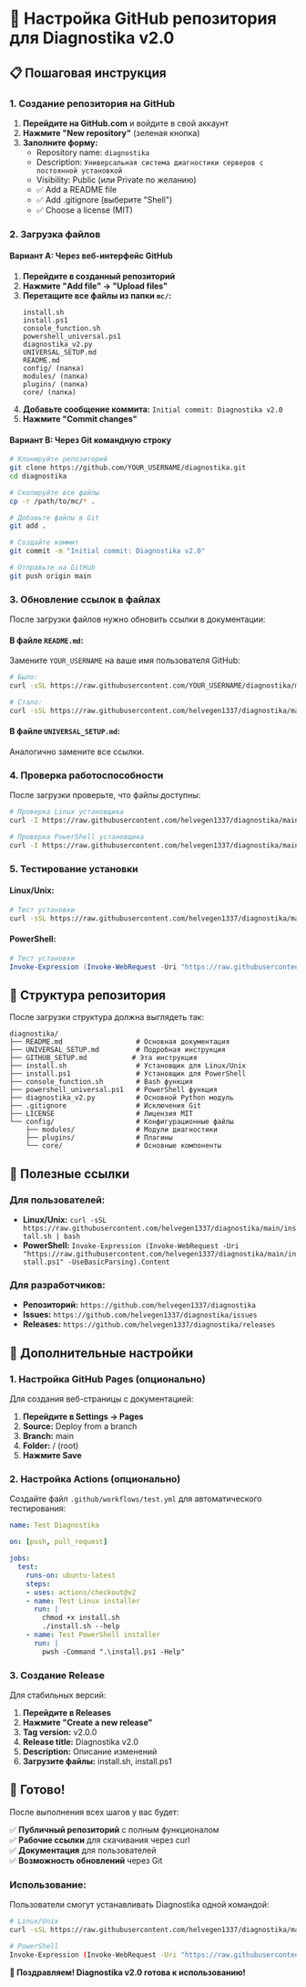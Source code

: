 # 🚀 Настройка GitHub репозитория для Diagnostika v2.0

## 📋 Пошаговая инструкция

### 1. Создание репозитория на GitHub

1. **Перейдите на GitHub.com** и войдите в свой аккаунт
2. **Нажмите "New repository"** (зеленая кнопка)
3. **Заполните форму:**
   - Repository name: `diagnostika`
   - Description: `Универсальная система диагностики серверов с постоянной установкой`
   - Visibility: Public (или Private по желанию)
   - ✅ Add a README file
   - ✅ Add .gitignore (выберите "Shell")
   - ✅ Choose a license (MIT)

### 2. Загрузка файлов

#### Вариант A: Через веб-интерфейс GitHub

1. **Перейдите в созданный репозиторий**
2. **Нажмите "Add file" → "Upload files"**
3. **Перетащите все файлы из папки `mc/`:**
   ```
   install.sh
   install.ps1
   console_function.sh
   powershell_universal.ps1
   diagnostika_v2.py
   UNIVERSAL_SETUP.md
   README.md
   config/ (папка)
   modules/ (папка)
   plugins/ (папка)
   core/ (папка)
   ```
4. **Добавьте сообщение коммита:** `Initial commit: Diagnostika v2.0`
5. **Нажмите "Commit changes"**

#### Вариант B: Через Git командную строку

```bash
# Клонируйте репозиторий
git clone https://github.com/YOUR_USERNAME/diagnostika.git
cd diagnostika

# Скопируйте все файлы
cp -r /path/to/mc/* .

# Добавьте файлы в Git
git add .

# Создайте коммит
git commit -m "Initial commit: Diagnostika v2.0"

# Отправьте на GitHub
git push origin main
```

### 3. Обновление ссылок в файлах

После загрузки файлов нужно обновить ссылки в документации:

#### В файле `README.md`:
Замените `YOUR_USERNAME` на ваше имя пользователя GitHub:

```bash
# Было:
curl -sSL https://raw.githubusercontent.com/YOUR_USERNAME/diagnostika/main/install.sh | bash

# Стало:
curl -sSL https://raw.githubusercontent.com/helvegen1337/diagnostika/main/install.sh | bash
```

#### В файле `UNIVERSAL_SETUP.md`:
Аналогично замените все ссылки.

### 4. Проверка работоспособности

После загрузки проверьте, что файлы доступны:

```bash
# Проверка Linux установщика
curl -I https://raw.githubusercontent.com/helvegen1337/diagnostika/main/install.sh

# Проверка PowerShell установщика
curl -I https://raw.githubusercontent.com/helvegen1337/diagnostika/main/install.ps1
```

### 5. Тестирование установки

#### Linux/Unix:
```bash
# Тест установки
curl -sSL https://raw.githubusercontent.com/helvegen1337/diagnostika/main/install.sh | bash
```

#### PowerShell:
```powershell
# Тест установки
Invoke-Expression (Invoke-WebRequest -Uri "https://raw.githubusercontent.com/helvegen1337/diagnostika/main/install.ps1" -UseBasicParsing).Content
```

## 📁 Структура репозитория

После загрузки структура должна выглядеть так:

```
diagnostika/
├── README.md                  # Основная документация
├── UNIVERSAL_SETUP.md         # Подробная инструкция
├── GITHUB_SETUP.md           # Эта инструкция
├── install.sh                 # Установщик для Linux/Unix
├── install.ps1                # Установщик для PowerShell
├── console_function.sh        # Bash функция
├── powershell_universal.ps1   # PowerShell функция
├── diagnostika_v2.py          # Основной Python модуль
├── .gitignore                 # Исключения Git
├── LICENSE                    # Лицензия MIT
└── config/                    # Конфигурационные файлы
    ├── modules/               # Модули диагностики
    ├── plugins/               # Плагины
    └── core/                  # Основные компоненты
```

## 🔗 Полезные ссылки

### Для пользователей:
- **Linux/Unix:** `curl -sSL https://raw.githubusercontent.com/helvegen1337/diagnostika/main/install.sh | bash`
- **PowerShell:** `Invoke-Expression (Invoke-WebRequest -Uri "https://raw.githubusercontent.com/helvegen1337/diagnostika/main/install.ps1" -UseBasicParsing).Content`

### Для разработчиков:
- **Репозиторий:** `https://github.com/helvegen1337/diagnostika`
- **Issues:** `https://github.com/helvegen1337/diagnostika/issues`
- **Releases:** `https://github.com/helvegen1337/diagnostika/releases`

## 🎯 Дополнительные настройки

### 1. Настройка GitHub Pages (опционально)

Для создания веб-страницы с документацией:

1. **Перейдите в Settings → Pages**
2. **Source:** Deploy from a branch
3. **Branch:** main
4. **Folder:** / (root)
5. **Нажмите Save**

### 2. Настройка Actions (опционально)

Создайте файл `.github/workflows/test.yml` для автоматического тестирования:

```yaml
name: Test Diagnostika

on: [push, pull_request]

jobs:
  test:
    runs-on: ubuntu-latest
    steps:
    - uses: actions/checkout@v2
    - name: Test Linux installer
      run: |
        chmod +x install.sh
        ./install.sh --help
    - name: Test PowerShell installer
      run: |
        pwsh -Command ".\install.ps1 -Help"
```

### 3. Создание Release

Для стабильных версий:

1. **Перейдите в Releases**
2. **Нажмите "Create a new release"**
3. **Tag version:** v2.0.0
4. **Release title:** Diagnostika v2.0
5. **Description:** Описание изменений
6. **Загрузите файлы:** install.sh, install.ps1

## 🚀 Готово!

После выполнения всех шагов у вас будет:

✅ **Публичный репозиторий** с полным функционалом  
✅ **Рабочие ссылки** для скачивания через curl  
✅ **Документация** для пользователей  
✅ **Возможность обновлений** через Git  

### Использование:

Пользователи смогут устанавливать Diagnostika одной командой:

```bash
# Linux/Unix
curl -sSL https://raw.githubusercontent.com/helvegen1337/diagnostika/main/install.sh | bash

# PowerShell
Invoke-Expression (Invoke-WebRequest -Uri "https://raw.githubusercontent.com/helvegen1337/diagnostika/main/install.ps1" -UseBasicParsing).Content
```

**🎉 Поздравляем! Diagnostika v2.0 готова к использованию!** 